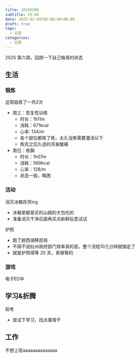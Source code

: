 ```yaml
---
title: 20250209
subtitle: 25-06
date: 2025-02-09T08:00:00+08:00
draft: true
tags:
  - 记录
categories:
  - 记录
---
```


2025 第六周，回顾一下自己每周的状态

## 生活

### 锻炼

这周锻炼了一共2次

* 周三：恢复性训练
  * 时长：1h11m
  * 消耗：671kcal
  * 心率: 134/m
  * 各个部位都练了练，太久没练需要激活以下
  * 练完之后久违的浑身酸痛
* 周日：练胸
  * 时长：1h07m
  * 消耗：569kcal
  * 心率：128/m
  * 状态一般，略困

### 活动

消灭冰箱存货ing

* 冰箱里都是买的山姆的大包吃的
* 准备消灭干净后面再买点新鲜玩意试试

护照

* 跑了趟西湖移民局
* 不得不说杭州政府部门效率真的高，整个流程10几分钟就搞定了
* 就是护照得等 20 天，真够等的

### 游戏

电子ED中

## 学习&折腾

软考

* 尝试下学习，找点事情干

## 工作

不想上班aaaaaaaaaaaaaa
